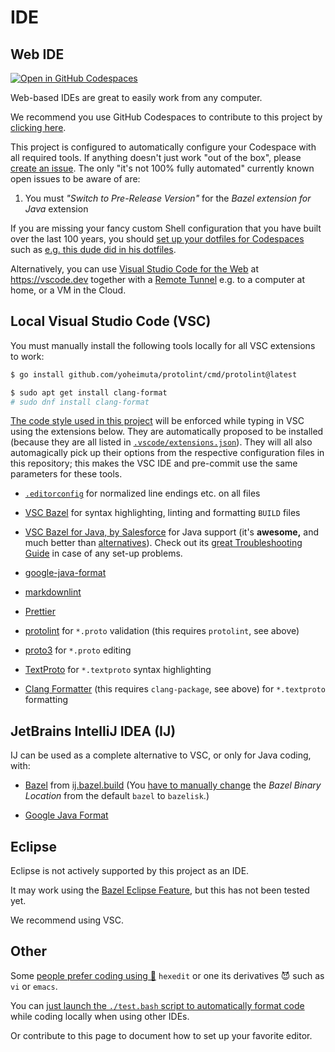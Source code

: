 <!--
    SPDX-License-Identifier: Apache-2.0

    Copyright 2023-2024 The Enola <https://enola.dev> Authors

    Licensed under the Apache License, Version 2.0 (the "License");
    you may not use this file except in compliance with the License.
    You may obtain a copy of the License at

        https://www.apache.org/licenses/LICENSE-2.0

    Unless required by applicable law or agreed to in writing, software
    distributed under the License is distributed on an "AS IS" BASIS,
    WITHOUT WARRANTIES OR CONDITIONS OF ANY KIND, either express or implied.
    See the License for the specific language governing permissions and
    limitations under the License.
-->

# IDE

## Web IDE

[![Open in GitHub Codespaces](https://github.com/codespaces/badge.svg)](https://codespaces.new/enola-dev/enola?quickstart=1)

Web-based IDEs are great to easily work from any computer.

We recommend you use GitHub Codespaces to contribute to this project by [clicking here](https://codespaces.new/enola-dev/enola?quickstart=1).

This project is configured to automatically configure your Codespace with all required tools. If anything doesn't just work "out of the box", please [create an issue](https://github.com/enola-dev/enola/issues). The only "it's not 100% fully automated" currently known open issues to be aware of are:

1. You must _"Switch to Pre-Release Version"_ for the _Bazel extension for Java_ extension

If you are missing your fancy custom Shell configuration that you have built over the last 100 years,
you should [set up your dotfiles for Codespaces](https://docs.github.com/en/codespaces/setting-your-user-preferences/personalizing-github-codespaces-for-your-account#dotfiles)
such as [e.g. this dude did in his dotfiles](https://github.com/vorburger/vorburger-dotfiles-bin-etc#github-codespaces).

Alternatively, you can use [Visual Studio Code for the Web](https://code.visualstudio.com/docs/editor/vscode-web) at <https://vscode.dev>
together with a [Remote Tunnel](https://code.visualstudio.com/docs/editor/vscode-web#_use-your-own-compute-with-remote-tunnels)
e.g. to a computer at home, or a VM in the Cloud.

## Local Visual Studio Code (VSC)

You must manually install the following tools locally for all VSC extensions to work:

```bash
$ go install github.com/yoheimuta/protolint/cmd/protolint@latest

$ sudo apt get install clang-format
# sudo dnf install clang-format
```

[The code style used in this project](style.md) will be enforced while typing in VSC using the extensions below. They are automatically proposed to be installed (because they are all listed in [`.vscode/extensions.json`](https://github.com/enola-dev/enola/blob/main/.vscode/extensions.json)). They will all also automagically pick up their options from the respective configuration files in this repository; this makes the VSC IDE and pre-commit use the same parameters for these tools.

* [`.editorconfig`](https://marketplace.visualstudio.com/items?itemName=EditorConfig.EditorConfig) for normalized line endings etc. on all files

* [VSC Bazel](https://marketplace.visualstudio.com/items?itemName=BazelBuild.vscode-bazel) for syntax highlighting, linting and formatting `BUILD` files

* [VSC Bazel for Java, by Salesforce](https://marketplace.visualstudio.com/items?itemName=sfdc.bazel-vscode-java) for Java support (it's **awesome,** and much better than [alternatives](https://github.com/vorburger/LearningBazel/blob/85aee3c956cbb84c8cd7d4f317be8ac36b62bad8/ToDo.md)). Check out its [great Troubleshooting Guide](https://github.com/salesforce/bazel-vscode-java/blob/main/docs/troubleshoot.md) in case of any set-up problems.

* [google-java-format](https://marketplace.visualstudio.com/items?itemName=JoseVSeb.google-java-format-for-vs-code)

* [markdownlint](https://marketplace.visualstudio.com/items?itemName=DavidAnson.vscode-markdownlint)

* [Prettier](https://marketplace.visualstudio.com/items?itemName=esbenp.prettier-vscode)

* [protolint](https://marketplace.visualstudio.com/items?itemName=Plex.vscode-protolint) for `*.proto` validation (this requires `protolint`, see above)

* [proto3](https://marketplace.visualstudio.com/items?itemName=zxh404.vscode-proto3) for `*.proto` editing

* [TextProto](https://marketplace.visualstudio.com/items?itemName=thejustinwalsh.textproto-grammer) for `*.textproto` syntax highlighting

* [Clang Formatter](https://marketplace.visualstudio.com/items?itemName=Seaube.clangformat) (this requires `clang-package`, see above) for `*.textproto` formatting

## JetBrains IntelliJ IDEA (IJ)

IJ can be used as a complete alternative to VSC, or only for Java coding, with:

* [Bazel](https://plugins.jetbrains.com/plugin/8609-bazel-for-intellij) from [ij.bazel.build](https://ij.bazel.build)
  (You [have to manually change](https://github.com/bazelbuild/intellij/issues/4693) the
  _Bazel Binary Location_ from the default `bazel` to `bazelisk`.)

* [Google Java Format](https://plugins.jetbrains.com/plugin/8527-google-java-format)

## Eclipse

Eclipse is not actively supported by this project as an IDE.

It may work using the [Bazel Eclipse Feature](https://github.com/salesforce/bazel-eclipse/blob/main/docs/bef/README.md), but this has not been tested yet.

We recommend using VSC.

## Other

Some [people prefer coding using 🙊](https://en.wikipedia.org/wiki/Editor_war) `hexedit` or one its derivatives 😈 such as `vi` or `emacs`.

You can [just launch the `./test.bash` script to automatically format code](style.md) while coding locally when using other IDEs.

Or contribute to this page to document how to set up your favorite editor.
